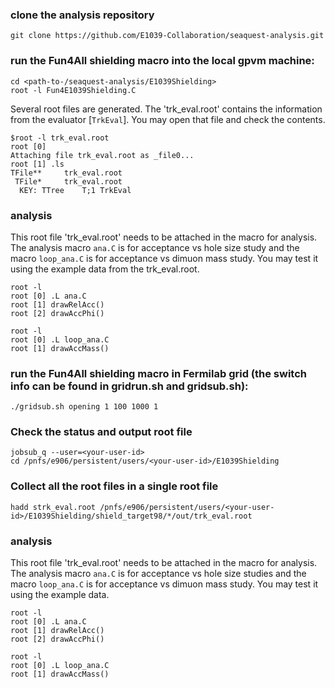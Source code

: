 
### clone the analysis repository
```
git clone https://github.com/E1039-Collaboration/seaquest-analysis.git
```

### run the Fun4All  shielding macro into the local gpvm machine:
```
cd <path-to-/seaquest-analysis/E1039Shielding>
root -l Fun4E1039Shielding.C
```
Several root files are generated.
The 'trk_eval.root' contains the information from the evaluator [`TrkEval`]. You may open that file and check the contents.

```
$root -l trk_eval.root 
root [0] 
Attaching file trk_eval.root as _file0...
root [1] .ls
TFile**		trk_eval.root	
 TFile*		trk_eval.root	
  KEY: TTree	T;1	TrkEval
```

### analysis
This root file 'trk_eval.root' needs to be attached in the macro  for analysis. The analysis macro  `ana.C` is for acceptance vs hole size study and the macro `loop_ana.C` is for acceptance vs dimuon mass study. You may test it using the example data from the trk_eval.root.
```
root -l
root [0] .L ana.C 
root [1] drawRelAcc()
root [2] drawAccPhi()
```

```
root -l
root [0] .L loop_ana.C 
root [1] drawAccMass()
```

### run the Fun4All  shielding macro in Fermilab grid (the switch info can be found in gridrun.sh and gridsub.sh):

```
./gridsub.sh opening 1 100 1000 1
```
### Check the status and  output root file

```
jobsub_q --user=<your-user-id>
cd /pnfs/e906/persistent/users/<your-user-id>/E1039Shielding

```
### Collect all the root files in a single root file

```hadd strk_eval.root /pnfs/e906/persistent/users/<your-user-id>/E1039Shielding/shield_target98/*/out/trk_eval.root ```

### analysis
This root file 'trk_eval.root' needs to be attached in the macro  for analysis. The analysis macro  `ana.C` is for acceptance vs hole size studies and the macro `loop_ana.C` is for acceptance vs dimuon mass study. You may test it using the example data.
```
root -l
root [0] .L ana.C 
root [1] drawRelAcc()
root [2] drawAccPhi()
```

```
root -l
root [0] .L loop_ana.C 
root [1] drawAccMass()
```
